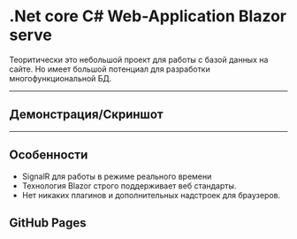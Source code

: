 # .Net core C# Web-Application Blazor serve
Теоритически это небольшой проект для работы с базой данных на сайте.
Но имеет большой потенциал для разработки многофункциональной БД.
*******
## Демонстрация/Скриншот

*****
## Особенности
- SignalR для работы в режиме реального времени
- Технология Blazor строго поддерживает веб стандарты.
- Нет никаких плагинов и дополнительных надстроек для браузеров.
## GitHub Pages
